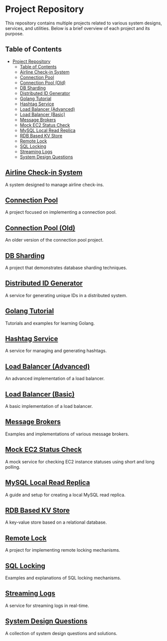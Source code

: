 # Project Repository

This repository contains multiple projects related to various system designs, services, and utilities. Below is a brief overview of each project and its purpose.

## Table of Contents

- [Project Repository](#project-repository)
  - [Table of Contents](#table-of-contents)
  - [Airline Check-in System](#airline-check-in-system)
  - [Connection Pool](#connection-pool)
  - [Connection Pool (Old)](#connection-pool-old)
  - [DB Sharding](#db-sharding)
  - [Distributed ID Generator](#distributed-id-generator)
  - [Golang Tutorial](#golang-tutorial)
  - [Hashtag Service](#hashtag-service)
  - [Load Balancer (Advanced)](#load-balancer-advanced)
  - [Load Balancer (Basic)](#load-balancer-basic)
  - [Message Brokers](#message-brokers)
  - [Mock EC2 Status Check](#mock-ec2-status-check)
  - [MySQL Local Read Replica](#mysql-local-read-replica)
  - [RDB Based KV Store](#rdb-based-kv-store)
  - [Remote Lock](#remote-lock)
  - [SQL Locking](#sql-locking)
  - [Streaming Logs](#streaming-logs)
  - [System Design Questions](#system-design-questions)

## [Airline Check-in System](airline-checkin-system/README.md)

A system designed to manage airline check-ins.

## [Connection Pool](connection-pool/README.md)

A project focused on implementing a connection pool.

## [Connection Pool (Old)](connection-pool-old/README.md)

An older version of the connection pool project.

## [DB Sharding](db-sharding/README.md)

A project that demonstrates database sharding techniques.

## [Distributed ID Generator](distributed-id-generator/README.md)

A service for generating unique IDs in a distributed system.

## [Golang Tutorial](golang_tutorial/README.md)

Tutorials and examples for learning Golang.

## [Hashtag Service](hashtag-service/README.md)

A service for managing and generating hashtags.

## [Load Balancer (Advanced)](load-balancer-adv/README.md)

An advanced implementation of a load balancer.

## [Load Balancer (Basic)](load-balancer-basic/README.md)

A basic implementation of a load balancer.

## [Message Brokers](message-brokers/README.md)

Examples and implementations of various message brokers.

## [Mock EC2 Status Check](mock-ec2-status-check-using-short-and-long-polling/README.md)

A mock service for checking EC2 instance statuses using short and long polling.

## [MySQL Local Read Replica](mysql-local-read-replica/README.md)

A guide and setup for creating a local MySQL read replica.

## [RDB Based KV Store](rdb-based-kv-store/README.md)

A key-value store based on a relational database.

## [Remote Lock](remote-lock/README.md)

A project for implementing remote locking mechanisms.

## [SQL Locking](sql-locking/README.md)

Examples and explanations of SQL locking mechanisms.

## [Streaming Logs](streaming-logs/README.md)

A service for streaming logs in real-time.

## [System Design Questions](system-design-questions/README.md)

A collection of system design questions and solutions.